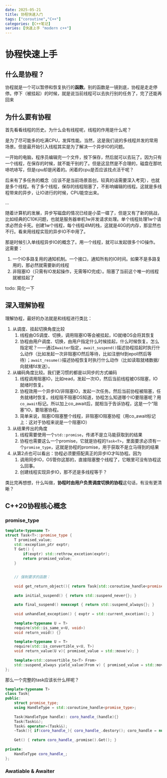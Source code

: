 ```yaml
---
date: 2025-05-21
title: 协程快速入门
tags: ["coroutine","C++"]
categories: [C++笔记]
series: [快速上手 "modern c++"]
---
```


# 协程快速上手

## 什么是协程？

协程就是一个可以暂停和恢复执行的**函数**。别的函数是一镜到底，协程是走走停停。停下（被挂起）的时候，就是说当前线程可以去执行别的任务了，完了还能再回来

## 为什么要有协程

首先看看线程的历史。为什么会有线程呢，线程的作用是什么呢？

是为了尽可能多的吃满CPU，发挥性能。当然，这是我们说的多线程并发的常用场景。但是最开始引入线程其实是为了解决一个异步IO的问题。

一开始的电脑，程序员编辑完一个文件，按下保存，然后就可以去玩了。因为只有一个线程，在保存的时候，就不能干别的了。但是这显然是不合理的，磁盘在那吭哧吭哧写，但是cpu却是闲着的。闲着的cpu是否应该找点活干呢？

后来有了多任务的概念（应该不是当前场景首创，较真的话需要深入考究），也就是多个线程。有了多个线程，保存的线程阻塞了，不影响编辑的线程。这就是多线程带来的异步，让IO进行的时候，CPU能空出来。

...

随着计算机的发展，异步写磁盘的情况已经是小菜一碟了，但是又有了新的挑战，比如经典的C10K问题，也就是服务器单机1w并发请求处理。单个线程处理1w个请求必然会卡死。创建1w个线程，每个线程4M的栈，这就是40G的内存，那显然也不行。看来用线程实现的异步IO不中用了。

那是时候引入单线程异步IO的概念了。用一个线程，就可以发起很多个IO操作。这需要：

1. 一个IO多路复用的通知机制。一个接口，通知所有的IO时间。如果不是多路复用的，那必然就需要新的线程
2. 非阻塞IO（只需有IO发起操作，无需等IO完成）。阻塞了当前这个唯一的线程就被挂起了

todo: 简化一下

## 深入理解协程

理解协程，最好的办法就是和线程进行类比：

1. 从调度、挂起切换角度比较
   1. 线程由OS调度、切换，调用阻塞IO等会被挂起，IO就绪OS会将其恢复
   2. 协程由用户调度、切换，由用户指定什么时候挂起，什么时候恢复。怎么指定呢？——通过`Awaiter`指定，`await_suspend()`描述协程挂起时执行什么动作（比如发起一次非阻塞IO然后等待，比如注册fd到epoll然后等待）；`await_resume()`描述协程恢复时执行什么动作（比如读取就绪数据/向就绪fd发送）。
2. 从编码角度比较。我们更习惯的都是以同步的方式编码
   1. 线程调用阻塞IO，比如read，发起一次IO，然后当前线程被OS阻塞，IO就绪时恢复。
   2. 协程效用一个异步IO/非阻塞IO，发起一次任务。然后当前协程被阻塞，任务就绪时恢复。线程阻不阻塞OS知道，协程怎么知道哪个IO要阻塞呢？用`co_await`标记。所以加上co_await后，就相当于告诉协程，这是一个“阻塞”IO，要阻塞协程。
   3. 简单来说，阻塞IO阻塞整个线程，非阻塞IO阻塞协程（用co_await标记上：这对于协程来说是一个阻塞IO）
3. 从结果传出的角度
   1. 线程需要使用一个`std::promise`，传递不是立马能获取到的结果
   2. 协程也需要这么一个promise，它就是协程的`Task<T>`，里面要求必须有一个`promise_type`，这就是协程的promise，用于获取不是立马得到的结果
4. 从第2点也可以看出：协程必须要搭配真正的异步IO才叫协程。因为
   1. 调用同步IO，OS管你这那的，直接阻塞整个线程了，它眼里可没有协程这么回事。
   2. 创建线程实现异步IO，那不还是多线程等于？

类比完再想想，什么叫做，**协程时由用户负责调度切换的协程**这句话，有没有更清晰？

## C++20协程核心概念

### promise_type

```cpp
template<typename T>
struct Task<T>::promise_type {
    T promised_value;
    std::exception_ptr exptr;
    T Get() {
        if(exptr) std::rethrow_excetion(exptr);
        return promised_value;
    }
    
    
    // 强制要求的函数：
    
    void get_return_object(){ return Task{std::coroutine_handle<promise_type>::from_promise(*this)}; }
    
    auto initial_suspend() { return std::suspend_never{}; }
    
    auto final_suspend() noexcept { return std::suspend_always{}; }
    
    void unhandled_exception() { exptr = std::current_excetion(); }
    
    template<typename U = T>
    require(std::is_same_v<U, void>)
    void return_void() {}
    
    template<typename U = T>
    require(std::is_convertible_v<U, T>)
    void return_value(U v){ promised_value = std::move(v); }
    
    template<std::convertible_to<T> From>
    std::suspend_always yield_value(From v) { promised_value = std::move(v); return {}; }
};
```

那么一个完整的task应该长什么样呢？

```cpp
template<typename T>
class Task{
public:
    struct promise_type;
    using HandleType = std::coroutine_handle<promise_type>;
    
    Task(HandleType handle): coro_handle_(handle){}
    Task(Task&&);
    Task& operator=(Task&&);
    ~Task(){ if(coro_handle_){ coro_handle_.destory(); coro_handle = nullptr; } }
    
    Get() { return coro_handle_.promise().Get(); }
    
private:
	HandleType coro_handle_;
};
```

### Awatiable & Awaiter

